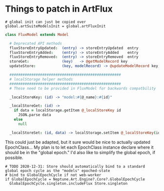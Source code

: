
# Things to patch in ArtFlux

```
# global init can just be copied over
global.artSuiteModelsInit = global.artFluxInit
```

```coffeescript
class FluxModel extends Model

  # Deprecated API methods
  fluxStoreEntryUpdated:  (entry) -> storeEntryUpdated  entry
  fluxStoreEntryAdded:    (entry) -> storeEntryAdded    entry
  fluxStoreEntryRemoved:  (entry) -> storeEntryRemoved  entry
  storeGet:               (key)   -> @getModelRecord key
  updateStore:            (key, modelRecord) -> @updateModelRecord key, modelRecord

  ###################################################
  # localStorage helper methods
  ###################################################
  # These need to be provided in FluxModel for backwards compatbility

  _localStoreKey: (id) -> "model:#{@_name}:#{id}"

  _localStoreGet: (id) ->
    if data = localStorage.getItem @_localStoreKey id
      JSON.parse data
    else
      null

  _localStoreSet: (id, data) -> localStorage.setItem @_localStoreKey(id), JSON.stringify data
```

This could just be adapted, but it sure would be nice to actually updated EpochClass... My plan is to let each
EpochClass instance declare where it should be in the "global epoch." I'd also like to simplify the global epoch, if possible.

```
# TODO 2020-12-31: Store should automatically bind to a standard global epoch cycle as the "models" epoched-state
# bind to GlobalEpochCycle if not web-worker
if GlobalEpochCycle = Neptune.Art.Engine?.Core?.GlobalEpochCycle
  GlobalEpochCycle.singleton.includeFlux Store.singleton
```